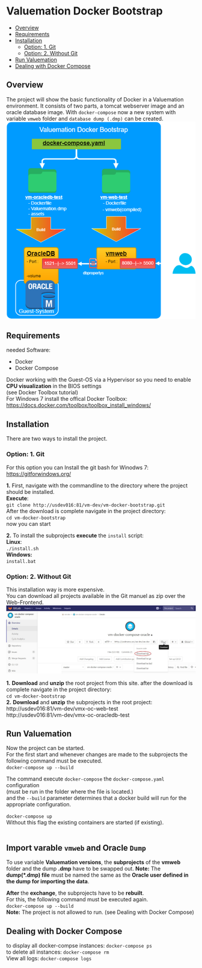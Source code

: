 Valuemation Docker Bootstrap 
============================


* [Overview](#overview)
* [Requirements](#requirements)
* [Installation](#installation)
    * [Option: 1. Git](#option-1-git)
    * [Option: 2. Without Git](#option-2-without-git)
* [Run Valuemation](#run-valuemation)
* [Dealing with Docker Compose](#dealing-with-docker-compose)

        
## Overview

The project will show the basic functionality of Docker in a Valuemation environment.
It consists of two parts, a tomcat webserver image and an oracle database image.
With `docker-compose` now a new system with variable `vmweb` folder and `database dump (.dmp)` can be created.</br>
![Alt text](/vm-docker-bootstrap.png?raw=true "vm-docker-bootstrap")
                
     

## Requirements
needed Software:
 - Docker
 - Docker Compose


Docker working with the Guest-OS via a Hypervisor so you need to enable **CPU visualization** in the BIOS settings </br> (see Docker Toolbox tutorial)</br>
For Windows 7 install the offical Docker Toolbox:
https://docs.docker.com/toolbox/toolbox_install_windows/


     
## Installation 



There are two ways to install the project.



### Option: 1. Git
For this option you can Install the git bash for Winodws 7:
https://gitforwindows.org/

**1.** First, navigate with the commandline to the directory where the project should be installed.<br />
**Execute**:<br />
`git clone http://usdev016:81/vm-dev/vm-docker-bootstrap.git`<br />
After the download is complete navigate in the project directory:<br />
`cd vm-docker-bootstrap`<br />
now you can start 

**2.** To install the subprojects **execute** the `install` script:<br />
**Linux**:<br />
`./install.sh`<br />
**Windows:**<br />
`install.bat`
### Option: 2. Without Git<br />
This installation way is more expensive.<br />
You can download all projects available in the Git manuel as zip over the Web-Frontend. </br>
![Alt text](/vm-docker-compose-oracleGitLab.jpg?raw=true "vm-docker-bootstrap")

**1.** **Download** and **unzip** the root project from this site.
after the download is complete navigate in the project directory:<br />
`cd vm-docker-bootstrap`<br />
**2.** **Download** and **unzip** the subprojects in the root project:
</br>
http://usdev016:81/vm-dev/vmx-oc-web-test
</br>
http://usdev016:81/vm-dev/vmx-oc-oracledb-test


## Run Valuemation
Now the project can be started.<br />
For the first start and whenever changes are made to the subprojects the following command must be executed.<br />
`docker-compose up --build`<br />

The command execute `docker-compose` the `docker-compose.yaml` configuration <br />
(must be run in the folder where the file is located.) <br />
and the `--build` parameter determines that a docker build will run for the appropriate configuration. <br />

`docker-compose up` <br />
Without this flag the existing containers are started (if existing).
</br>
</br>

## Import varable `vmweb` and Oracle `Dump`

To use variable **Valuemation versions**, the **subprojects** of the **vmweb** folder and the dump **.dmp** have to be swapped out.
**Note:** The **dump(*.dmp) file** must be named the same as the **Oracle user defined in the dump for importing the data**.

**After** the **exchange**, the subprojects have to be **rebuilt**. </br>
For this, the following command must be executed again. </br>
`docker-compose up --build`<br />
**Note:** The project is not allowed to run. (see Dealing with Docker Compose)</br>
## Dealing with Docker Compose
to display all docker-compse instances: 
`docker-compose ps`</br>
to delete all instances: 
`docker-compose rm`</br>
View all logs: 
`docker-compose logs`</br>



